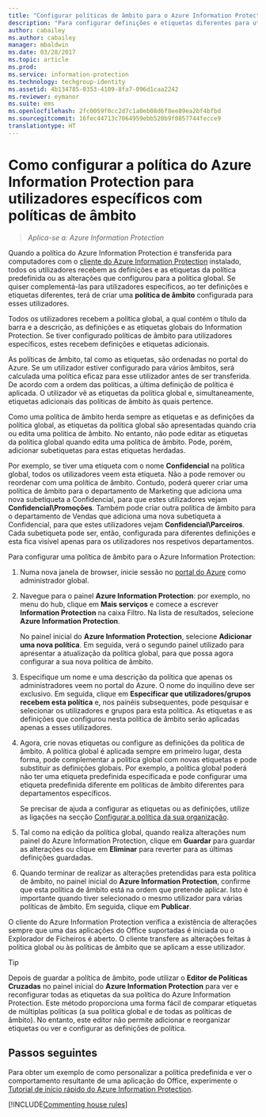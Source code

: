 ```yaml
---
title: "Configurar políticas de âmbito para o Azure Information Protection"
description: "Para configurar definições e etiquetas diferentes para utilizadores específicos, deve configurar uma política de âmbito para o Azure Information Protection."
author: cabailey
ms.author: cabailey
manager: mbaldwin
ms.date: 03/28/2017
ms.topic: article
ms.prod: 
ms.service: information-protection
ms.technology: techgroup-identity
ms.assetid: 4b134785-0353-4109-8fa7-096d1caa2242
ms.reviewer: eymanor
ms.suite: ems
ms.openlocfilehash: 2fc0059f0cc2d7c1a0eb08d6f8ee89ea2bf4bfbd
ms.sourcegitcommit: 16fec44713c7064959ebb520b9f0857744fecce9
translationtype: HT
---
```

# <a name="how-to-configure-the-azure-information-protection-policy-for-specific-users-by-using-scoped-policies"></a>Como configurar a política do Azure Information Protection para utilizadores específicos com políticas de âmbito

>*Aplica-se a: Azure Information Protection*

Quando a política do Azure Information Protection é transferida para computadores com o [cliente do Azure Information Protection](https://www.microsoft.com/en-us/download/details.aspx?id=53018) instalado, todos os utilizadores recebem as definições e as etiquetas da política predefinida ou as alterações que configurou para a política global. Se quiser complementá-las para utilizadores específicos, ao ter definições e etiquetas diferentes, terá de criar uma **política de âmbito** configurada para esses utilizadores.

Todos os utilizadores recebem a política global, a qual contém o título da barra e a descrição, as definições e as etiquetas globais do Information Protection. Se tiver configurado políticas de âmbito para utilizadores específicos, estes recebem definições e etiquetas adicionais. 

As políticas de âmbito, tal como as etiquetas, são ordenadas no portal do Azure. Se um utilizador estiver configurado para vários âmbitos, será calculada uma política eficaz para esse utilizador antes de ser transferida. De acordo com a ordem das políticas, a última definição de política é aplicada. O utilizador vê as etiquetas da política global e, simultaneamente, etiquetas adicionais das políticas de âmbito às quais pertence. 

Como uma política de âmbito herda sempre as etiquetas e as definições da política global, as etiquetas da política global são apresentadas quando cria ou edita uma política de âmbito. No entanto, não pode editar as etiquetas da política global quando edita uma política de âmbito. Pode, porém, adicionar subetiquetas para estas etiquetas herdadas.

Por exemplo, se tiver uma etiqueta com o nome **Confidencial** na política global, todos os utilizadores veem esta etiqueta. Não a pode remover ou reordenar com uma política de âmbito. Contudo, poderá querer criar uma política de âmbito para o departamento de Marketing que adiciona uma nova subetiqueta a Confidencial, para que estes utilizadores vejam **Confidencial\Promoções**. Também pode criar outra política de âmbito para o departamento de Vendas que adiciona uma nova subetiqueta a Confidencial, para que estes utilizadores vejam **Confidencial\Parceiros**. Cada subetiqueta pode ser, então, configurada para diferentes definições e esta fica visível apenas para os utilizadores nos respetivos departamentos.


Para configurar uma política de âmbito para o Azure Information Protection:

1. Numa nova janela de browser, inicie sessão no [portal do Azure](https://portal.azure.com) como administrador global.

2. Navegue para o painel **Azure Information Protection**: por exemplo, no menu do hub, clique em **Mais serviços** e comece a escrever **Information Protection** na caixa Filtro. Na lista de resultados, selecione **Azure Information Protection**. 

    No painel inicial do **Azure Information Protection**, selecione **Adicionar uma nova política**. Em seguida, verá o segundo painel utilizado para apresentar a atualização da política global, para que possa agora configurar a sua nova política de âmbito.

3. Especifique um nome e uma descrição da política que apenas os administradores veem no portal do Azure. O nome do inquilino deve ser exclusivo. Em seguida, clique em **Especificar que utilizadores/grupos recebem esta política** e, nos painéis subsequentes, pode pesquisar e selecionar os utilizadores e grupos para esta política. As etiquetas e as definições que configurou nesta política de âmbito serão aplicadas apenas a esses utilizadores.

4. Agora, crie novas etiquetas ou configure as definições da política de âmbito. A política global é aplicada sempre em primeiro lugar, desta forma, pode complementar a política global com novas etiquetas e pode substituir as definições globais. Por exemplo, a política global poderá não ter uma etiqueta predefinida especificada e pode configurar uma etiqueta predefinida diferente em políticas de âmbito diferentes para departamentos específicos.

    Se precisar de ajuda a configurar as etiquetas ou as definições, utilize as ligações na secção [Configurar a política da sua organização](configure-policy.md#configuring-your-organizations-policy).

5. Tal como na edição da política global, quando realiza alterações num painel do Azure Information Protection, clique em **Guardar** para guardar as alterações ou clique em **Eliminar** para reverter para as últimas definições guardadas. 

6. Quando terminar de realizar as alterações pretendidas para esta política de âmbito, no painel inicial do **Azure Information Protection**, confirme que esta política de âmbito está na ordem que pretende aplicar. Isto é importante quando tiver selecionado o mesmo utilizador para várias políticas de âmbito. Em seguida, clique em **Publicar**. 

O cliente do Azure Information Protection verifica a existência de alterações sempre que uma das aplicações do Office suportadas é iniciada ou o Explorador de Ficheiros é aberto. O cliente transfere as alterações feitas à política global ou às políticas de âmbito que se aplicam a esse utilizador.

> [!TIP]
> Depois de guardar a política de âmbito, pode utilizar o **Editor de Políticas Cruzadas** no painel inicial do **Azure Information Protection** para ver e reconfigurar todas as etiquetas da sua política do Azure Information Protection. Este método proporciona uma forma fácil de comparar etiquetas de múltiplas políticas (a sua política global e de todas as políticas de âmbito). No entanto, este editor não permite adicionar e reorganizar etiquetas ou ver e configurar as definições de política.

## <a name="next-steps"></a>Passos seguintes

Para obter um exemplo de como personalizar a política predefinida e ver o comportamento resultante de uma aplicação do Office, experimente o [Tutorial de início rápido do Azure Information Protection](../get-started/infoprotect-quick-start-tutorial.md).

[!INCLUDE[Commenting house rules](../includes/houserules.md)]
